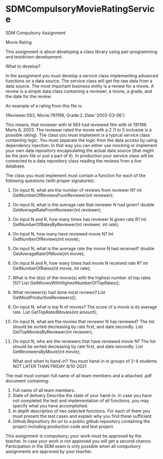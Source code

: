# SDMCompulsoryMovieRatingService
SDM Compulsory Assignment 

Movie Rating

This assignment is about developing a class library using pair-programming and testdriven development.


What to develop?

In the assignment you must develop a service class implementing advanced functions
on a data source. The service class will get the raw data from a data source. The most
important business entity is a review for a movie. A review is a simple data class
containing a reviewer, a movie, a grade, and the date for the review. 

An example of a rating from this file is:

  {Reviewer:563, Movie:781196, Grade:2, Date:'2003-03-06'}

This means, that reviewer with id 563 had reviewed film with id 781196 Marts 6, 2003.
The reviewer rated the movie with a 2 (1 to 5 inclusive is a possible rating).
The class you must implement is a typical service class containing logic. You must
separate the logic from the data access by using dependency injection. In that way you
can either use mocking or implement your own data repository encapsulating the
actual data source (that might be the json-file or just a part of it). In production your
service class will be connected to a data repository class reading the reviews from a
live database.

The class you must implement must contain a function for each of the following
questions (with proper signatures):

1. On input N, what are the number of reviews from reviewer N?
    int GetNumberOfReviewsFromReviewer(int reviewer);
    
2. On input N, what is the average rate that reviewer N had given?
    double GetAverageRateFromReviewer(int reviewer);
    
3. On input N and R, how many times has reviewer N given rate R?
    int GetNumberOfRatesByReviewer(int reviewer, int rate);
    
4. On input N, how many have reviewed movie N?
    Int GetNumberOfReviews(int movie);
    
5. On input N, what is the average rate the movie N had received?
    double GetAverageRateOfMovie(int movie);
    
6. On input N and R, how many times had movie N received rate R?
    int GetNumberOfRates(int movie, int rate);
    
7. What is the id(s) of the movie(s) with the highest number of top rates (5)?
    List<int> GetMoviesWithHighestNumberOfTopRates();
    
8. What reviewer(s) had done most reviews?
    List<int> GetMostProductiveReviewers();
    
9. On input N, what is top N of movies? The score of a movie is its average rate.
    List<int> GetTopRatedMovies(int amount);
    
10. On input N, what are the movies that reviewer N has reviewed? The list should be sorted decreasing by rate first, and date secondly.
    List<int> GetTopMoviesByReviewer(int reviewer);
    
11. On input N, who are the reviewers that have reviewed movie N? The list should be sorted decreasing by rate first, and date secondly.
    List<int> GetReviewersByMovie(int movie);
    
    What and when to hand-in?
You must hand-in in groups of 2-4 students.
NOT LATER THAN FRIDAY 8/10-2021

The mail must contain full name of all team members and a attached .pdf document
containing:

1. Full name of all team members.
2. State of delivery
  Describe the state of your hand-in. In case you have not completed the test and implementation of all functions, you may specify what you have accomplished.
3. In depth description of two selected functions. For each of them you must present the test cases and explain why you find these sufficient.
4. Github Repositiory
  An url to a public github repository containing the project including production code and test project.
  
This assignment is compulsory; your work must be approved by the teacher.
In case your work is not approved you will get a second chance. Participation in the
SDM exam is only possible when all compulsory assignments are approved by your
teacher.
